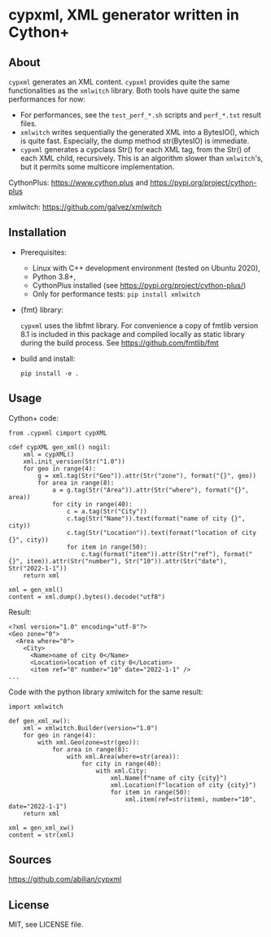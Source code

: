 # cypxml, XML generator written in Cython+

## About

`cypxml` generates an XML content. `cypxml` provides quite the same functionalities
as the `xmlwitch` library. Both tools have quite the same performances for now:
  - For performances, see the `test_perf_*.sh` scripts and `perf_*.txt` result files.
  - `xmlwitch` writes sequentially the generated XML into a BytesIO(), which
      is quite fast. Especially, the dump method str(BytesIO) is immediate.
  - `cypxml` generates a cypclass Str() for each XML tag, from the Str() of each XML
    child, recursively. This is an algorithm slower than `xmlwitch`'s, but it permits
    some multicore implementation.

CythonPlus: https://www.cython.plus and https://pypi.org/project/cython-plus

xmlwitch: https://github.com/galvez/xmlwitch


## Installation

- Prerequisites:
    - Linux with C++ development environment (tested on Ubuntu 2020),
    - Python 3.8+,
    - CythonPlus installed (see https://pypi.org/project/cython-plus/)
    - Only for performance tests: `pip install xmlwitch`

- {fmt} library:

    `cypxml` uses the libfmt library. For convenience a copy of fmtlib version 8.1
    is included in this package and compiled locally as static library during the build
    process.
    See https://github.com/fmtlib/fmt

- build and install:

    `pip install -e .`


## Usage

Cython+ code:

    from .cypxml cimport cypXML

    cdef cypXML gen_xml() nogil:
        xml = cypXML()
        xml.init_version(Str("1.0"))
        for geo in range(4):
            g = xml.tag(Str("Geo")).attr(Str("zone"), format("{}", geo))
            for area in range(8):
                a = g.tag(Str("Area")).attr(Str("where"), format("{}", area))
                for city in range(40):
                    c = a.tag(Str("City"))
                    c.tag(Str("Name")).text(format("name of city {}", city))
                    c.tag(Str("Location")).text(format("location of city {}", city))
                    for item in range(50):
                        c.tag(format("item")).attr(Str("ref"), format("{}", item)).attr(Str("number"), Str("10")).attr(Str("date"), Str("2022-1-1"))
        return xml

    xml = gen_xml()
    content = xml.dump().bytes().decode("utf8")


Result:

    <?xml version="1.0" encoding="utf-8"?>
    <Geo zone="0">
      <Area where="0">
        <City>
          <Name>name of city 0</Name>
          <Location>location of city 0</Location>
          <item ref="0" number="10" date="2022-1-1" />
    ...


Code with the python library xmlwitch for the same result:

    import xmlwitch

    def gen_xml_xw():
        xml = xmlwitch.Builder(version="1.0")
        for geo in range(4):
            with xml.Geo(zone=str(geo)):
                for area in range(8):
                    with xml.Area(where=str(area)):
                        for city in range(40):
                            with xml.City:
                                xml.Name(f"name of city {city}")
                                xml.Location(f"location of city {city}")
                                for item in range(50):
                                    xml.item(ref=str(item), number="10", date="2022-1-1")
        return xml

    xml = gen_xml_xw()
    content = str(xml)


## Sources

https://github.com/abilian/cypxml


## License

MIT, see LICENSE file.
